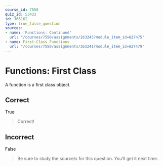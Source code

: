 ```yaml
---
course_id: 7550
quiz_id: 53433
id: 366162
type: true_false_question
sources:
- name: 'Functions: Continued'
  url: "/courses/7550/assignments/263243?module_item_id=627475"
- name: First-Class Functions
  url: "/courses/7550/assignments/263241?module_item_id=627479"
---
```


# Functions: First Class

A function is a first class object.

## Correct

True

> Correct!

## Incorrect

False

> Be sure to study the source/s for this question. You'll get it next time.

